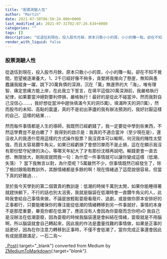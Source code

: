 ```yaml
---
title: "股票測驗人性"
author: "Martin"
date: 2021-07-30T06:50:24.006+0000
last_modified_at: 2021-07-31T02:07:26.634+0000
categories: ""
tags: []
description: "從退伍到現在，投入股市月餘，原本只敢小小的買，小小的賺一點，卻在不知不覺間，慾望被逐漸養大，1、2千已經好像不夠多，貪婪將我推向了懸崖，無知與愚蠢讓我縱身一躍，跳下20萬負債的深淵，沉在「萬」無邊界的大「海」，唯有理智、痛定思痛方能上岸，在此我立下誓言，在填平這個20萬深淵前，我…"
render_with_liquid: false
---
```


### 股票測驗人性

從退伍到現在，投入股市月餘，原本只敢小小的買，小小的賺一點，卻在不知不覺間，慾望被逐漸養大，1、2千已經好像不夠多，貪婪將我推向了懸崖，無知與愚蠢讓我縱身一躍，跳下20萬負債的深淵，沉在「萬」無邊界的大「海」，唯有理智、痛定思痛方能上岸，在此我立下誓言，在填平這個20萬深淵前，我嚴格執行紀律，如果要當沖絕對要利停損，嚴格執行！最好的是從此不碰當沖，然而我對自己沒信心……，我好想從當沖中趕快填滿今天的洞\(5萬\)，填滿昨天的洞\(1萬），然而股市的未知、高點的震盪，真的不是初出茅廬的我有辦法預測的，我好討厭這樣的自己、這樣的結果．．．

然而每件事情都是人生的導師，我既然已經虧錢了，我一定要從中學到些東西，不然這學費豈不是白繳了？
我得到的啟示是：我真的不適合當沖（至少現在是），還沒收入的我憑什麼用這樣的方式操作股票？我沒資本可以輸啊，何況我的賭性太堅強，而且太容易鑽牛角尖，如果已經虧損了會想凹單而不是止損，這在在顯示我沒有那份堅守紀律的決心，等哪天年紀大了才有那份沈穩再說吧。輸錢更會一直去想、無限放大，剛剛皮就問我一句：為什麼一件事情就可以讓你變成這樣（低潮、失落）？ 當下我無言以對，為什麼呢？5萬雖然不少，但事情既然已經發生了，除了檢討跟吸取教訓外，其餘情緒都是多餘的啊！現在情緒過了這麼說很容易，但當下真的好難過．．．

至於我今天學到的第二個寶貴的教訓是：低潮的時候千萬別太閒，如果你能睡得著就趕快躺下，不行的話也別太沮喪，我就是腦袋在低潮時會一直鑽牛角尖的人，此時我會給自己事情來做，不論是放輕鬆耍廢看廢片、追劇，或是做你原本安排好的正事都行，只要能確保你的專注能從低潮的情緒轉移到另一件事就好，事情的本身不是那麼重要，畢竟你都在低潮了，應該沒有人會因為你耍廢而念你吧xD 我自己是沒辦法在低潮耍廢，因為耍廢的時候我腦袋還是會糾結在情緒，耍廢就是不用腦啊，所以腦袋就會自己轉起來，因此我的作法是盡量找難的事情做，如果是正事的話更好，因為在你注意力轉移到正事時，不僅不會低潮了，當你完成正事還會因此有成就感跟滿足，一石二鳥～



_[Post](https://medium.com/@martin87713/%E8%82%A1%E7%A5%A8%E6%B8%AC%E9%A9%97%E4%BA%BA%E6%80%A7-331eb46aee43){:target="_blank"} converted from Medium by [ZMediumToMarkdown](https://github.com/ZhgChgLi/ZMediumToMarkdown){:target="_blank"}._
